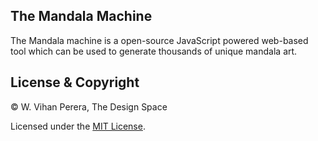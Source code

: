 ## The Mandala Machine
The Mandala machine is a open-source JavaScript powered web-based tool which can be used to generate thousands of unique mandala art.

## License & Copyright
© W. Vihan Perera, The Design Space

Licensed under the [MIT License](LICENSE).
